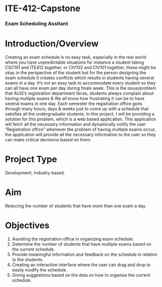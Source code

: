 # ITE-412-Capstone
<h3> Exam Scheduling Assitant </h3>

# Introduction/Overview
Creating an exam schedule is no easy task, especially in the real world
where you have unpredictable situations for instance a student taking CSC101 and
ITE412 together, or CIV102 and CIV101 together, these might be okay in the
perspective of the student but for the person designing the exam schedule it creates
conflicts which results in students having several exams in a day. It’s not an easy
task to accommodate every student so they can all have one exam per day during
finals week.
This is the issue/problem that AUIS’s registration department faces, students
always complain about having multiple exams & We all know how frustrating it
can be to have several exams in one day. Each semester the registration office goes
through many hours, days & weeks just to come up with a schedule that satisfies
all the undergraduate students.
In this project, I will be providing a solution for this problem, which is a web
based application. This application will fetch all the necessary information and
dynamically notify the user “Registration office” whenever the problem of having
multiple exams occur, the application will provide all the necessary information to
the user so they can make critical decisions based on them.

# Project Type
Development, Industry based.

# Aim
Reducing the number of students that have more than one exam a day.

# Objectives
1. Assisting the registration office in organizing exam schedule.
2. Determine the number of students that have multiple exams based on
the current schedule.
3. Provide meaningful information and feedback on the schedule in
relation to the students.
4. Creating an interactive interface where the user can drag and drop to
easily modify the schedule.
5. Giving suggestions based on the data on how to organise the current
schedule.
